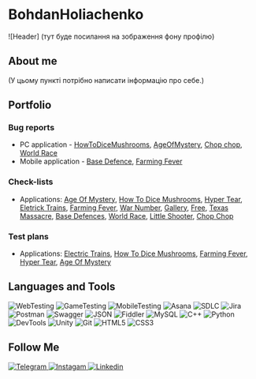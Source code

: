 # BohdanHoliachenko
![Header] (тут буде посилання на зображення фону профілю)

## About me
(У цьому пункті потрібно написати інформацію про себе.)

## Portfolio 

### Bug reports 
- PC application - [HowToDiceMushrooms](https://trello.com/invite/b/g6YA33Al/ATTIe60ae9b711fd9ae6cb6f16b8b05eedc49CBFCE4A/texas-massacre), [AgeOfMystery](https://trello.com/b/6r5zG00E/age-of-mystery), [Chop chop](https://trello.com/b/4NZ5JXuG/shop-shop), [World Race](https://trello.com/b/cHKrURoV/world-race)
- Mobile application - [Base Defence](https://trello.com/b/2rHBDLqs/base-defence), [Farming Fever](https://trello.com/b/W2Nk7Klm/farming-fever)

### Check-lists
- Applications: [Age Of Mystery](https://docs.google.com/spreadsheets/d/1XeNGn4GeHVZ6e5FcxbF1y7InOrCGgi6rilckFUBl-nc/edit?usp=sharing),  [How To Dice Mushrooms](https://docs.google.com/spreadsheets/d/1xx_cFoam_PpiviaZZrAJSWZ3QZmrvW6YW7tzTEymozM/edit?usp=sharing),  [Hyper Tear](https://docs.google.com/spreadsheets/d/1tQHbIKkg4T-ZVWpQ85SH7aY3yHdDDd8sCw5rX6zsGMs/edit?usp=sharing),
  [Eletrick Trains](https://docs.google.com/spreadsheets/d/1zKUO_lOJ7iL64NeBwVHZLoNAxAP7QcQ3CPpWqFBF3hQ/edit?usp=sharing),  [Farming Fever](https://docs.google.com/spreadsheets/d/1JrhlRICtrFnfxfqvmgFKxFjcpHXyGPIjNI2NiWljdpk/edit?usp=sharing),  [War Number](https://docs.google.com/spreadsheets/d/18lWR1o0I0-ALpt5MeIUnOaxz7ejfHL0jY8bPiGqdszw/edit?usp=sharing),  [Gallery](https://docs.google.com/spreadsheets/d/1FdkxT4V3Z3Do1B2u4axB71LDwkv5sUDRDZ6LElL8M6M/edit?usp=sharing),  [Free](https://docs.google.com/spreadsheets/d/1HtYA0mbeoFLapw05nyACCrUcJYMUHWoe_4p0HgTqDso/edit?usp=sharing),  [Texas Massacre](https://docs.google.com/spreadsheets/d/128_rANYaIOEhUnicZBWntZqtM5bsZzVzWBdfVAVrHgk/edit?usp=sharing),  [Base Defences](https://docs.google.com/spreadsheets/d/1P-aU-p4jR0mW74i8LjYlWeDg9ecRAzKn2B1xzYB2pDQ/edit?usp=sharing),  [World Race](https://docs.google.com/spreadsheets/d/1YyECkHMKEZMzHPlKBtC1zUKVWwpcFBskgyReMgu5nWw/edit?usp=sharing),  [Little Shooter](https://docs.google.com/spreadsheets/d/1GDa4ycYwQfgw-hwjxzDiWhpHKE3-3gJfLV-DOXJfJh0/edit?usp=sharing),  [Chop Chop](https://docs.google.com/spreadsheets/d/1oE__g2fDVuTjx4ih2PxaMR1LLeqcMTI6JkMAZhhpz0k/edit?usp=sharing)

### Test plans 
- Applications: [Electric Trains](https://docs.google.com/document/d/1drI1sCm_4h9YpLNg-VXNmhgnHSpviIy5N0P5Hjxgx5Y/edit?usp=sharing),  [How To Dice Mushrooms](https://docs.google.com/document/d/1i_WS4rOtmu0n8aYihOoVelTbzDdL9oaS92rG6rmowEg/edit?usp=sharing),  [Farming Fever](https://docs.google.com/document/d/1ljRpn6SkAxCQtfJfdg6P5GgGRozN-mA5kljYimrPjCE/edit?usp=sharing),
  [Hyper Tear](https://docs.google.com/document/d/1_yzB02LKNFB1s-qROEZXamZob5LgjLPJvDpNj0-v8RU/edit?usp=sharing),  [Age Of Mystery](https://docs.google.com/document/d/1bVYkV7jHyxS0J-77F2IAHKTWUYx27bKYbVLifkDafQ8/edit?usp=sharing)


## Languages and Tools
![WebTesting](https://img.shields.io/badge/-WebTesting-556AC1?style=for-the-badge&logo=WebTesting&logoColor=556AC1)
![GameTesting](https://img.shields.io/badge/-GameTesting-FAB000?style=for-the-badge&logo=GameTesting&logoColor=FAB000)
![MobileTesting](https://img.shields.io/badge/-MobileTesting-4592C1?style=for-the-badge&logo=MobileTesting&logoColor=4592C1)
![Asana](https://img.shields.io/badge/-Asana-363639?style=for-the-badge&logo=Asana&logoColor=F06A6A)
![SDLC](https://img.shields.io/badge/-SDLC-A4BEF1?style=for-the-badge&logo=SDLC&logoColor=A4BEF1)
![Jira](https://img.shields.io/badge/-Jira-629FF6?style=for-the-badge&logo=Jira&logoColor=166BE0)
![Postman](https://img.shields.io/badge/-Postman-D7D0AD?style=for-the-badge&logo=Postman&logoColor=FB7C29)
![Swagger](https://img.shields.io/badge/-Swagger-173648?style=for-the-badge&logo=Swagger&logoColor=8BB600)
![JSON](https://img.shields.io/badge/-JSON-B2B2B2?style=for-the-badge&logo=JSON&logoColor=393939)
![Fiddler](https://img.shields.io/badge/-Fiddler-2B6D05?style=for-the-badge&logo=Fiddler&logoColor=2B6D05)
![MySQL](https://img.shields.io/badge/-MySQL-5181A2?style=for-the-badge&logo=MySQL&logoColor=00337E)
![C++](https://img.shields.io/badge/-C++-659AD2?style=for-the-badge&logo=C%2b%2b&logoColor=004482)
![Python](https://img.shields.io/badge/-Python-254A6B?style=for-the-badge&logo=Python&logoColor=FFE56A)
![DevTools](https://img.shields.io/badge/-DevTools-266EE4?style=for-the-badge&logo=DevTools&logoColor=266EE4)
![Unity](https://img.shields.io/badge/-Unity-757879?style=for-the-badge&logo=Unity&logoColor=000000)
![Git](https://img.shields.io/badge/-Git-181617?style=for-the-badge&logo=Git&logoColor=F0F0F0)
![HTML5](https://img.shields.io/badge/-HTML5-3A3B3D?style=for-the-badge&logo=HTML5&logoColor=64C18)
![CSS3](https://img.shields.io/badge/-CSS3-254ADC?style=for-the-badge&logo=CSS3&logoColor=2094EF)




## Follow Me
[ ![Telegram](https://img.shields.io/badge/-Telegram-30A5D8?style=for-the-badge&logo=Telegram&logoColor=F6F9FA) ](https://t.me/BohdanHoliachenko)
[ ![Instagam](https://img.shields.io/badge/-Instagram-A601CD?style=for-the-badge&logo=Instagram&logoColor=D6A639) ](https://www.instagram.com/bohdanholiachenko/)
[ ![Linkedin](https://img.shields.io/badge/-Linkedin-0A66C2?style=for-the-badge&logo=Linkedin&logoColor=FFFFFF) ]()
